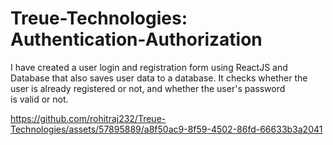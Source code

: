 # Treue-Technologies: Authentication-Authorization

I have created a user login and registration form using ReactJS and Database that also saves user data to a database. It checks whether the user is already registered or not, and whether the user's password is valid or not.

https://github.com/rohitraj232/Treue-Technologies/assets/57895889/a8f50ac9-8f59-4502-86fd-66633b3a2041


